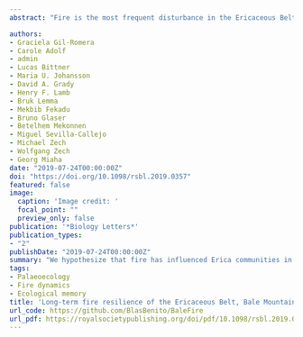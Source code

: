```yaml
---
abstract: "Fire is the most frequent disturbance in the Ericaceous Belt (ca 3000–4300 m.a.s.l.), one of the most important plant communities of tropical African mountains. Through resprouting after fire, Erica establishes a positive fire feedback under certain burning regimes. However, present-day human activity in the Bale Mountains of Ethiopia includes fire and grazing systems that may have a negative impact on the resilience of the ericaceous ecosystem. Current knowledge of Erica–fire relationships is based on studies of modern vegetation, lacking a longer time perspective that can shed light on baseline conditions for the fire feedback. We hypothesize that fire has influenced Erica communities in the Bale Mountains at millennial time-scales. To test this, we (1) identify the fire history of the Bale Mountains through a pollen and charcoal record from Garba Guracha, a lake at 3950 m.a.s.l., and (2) describe the long-term bidirectional feedback between wildfire and Erica, which may control the ecosystem's resilience. Our results support fire occurrence in the area since ca 14 000 years ago, with particularly intense burning during the early Holocene, 10.8–6.0 cal ka BP. We show that a positive feedback between Erica abundance and fire occurrence was in operation throughout the Lateglacial and Holocene, and interpret the Ericaceous Belt of the Ethiopian mountains as a long-term fire resilient ecosystem. We propose that controlled burning should be an integral part of landscape management in the Bale Mountains National Park."

authors:
- Graciela Gil-Romera
- Carole Adolf
- admin
- Lucas Bittner
- Maria U. Johansson
- David A. Grady
- Henry F. Lamb
- Bruk Lemma
- Mekbib Fekadu
- Bruno Glaser
- Betelhem Mekonnen
- Miguel Sevilla-Callejo
- Michael Zech
- Wolfgang Zech
- Georg Miaha
date: "2019-07-24T00:00:00Z"
doi: "https://doi.org/10.1098/rsbl.2019.0357"
featured: false
image:
  caption: 'Image credit: '
  focal_point: ""
  preview_only: false
publication: '*Biology Letters*'
publication_types:
- "2"
publishDate: "2019-07-24T00:00:00Z"
summary: "We hypothesize that fire has influenced Erica communities in the Bale Mountains at millennial time-scales. To test this, we (1) identify the fire history of the Bale Mountains through a pollen and charcoal record from Garba Guracha, a lake at 3950 m.a.s.l., and (2) describe the long-term bidirectional feedback between wildfire and Erica, which may control the ecosystem's resilience."
tags:
- Palaeoecology
- Fire dynamics
- Ecological memory
title: 'Long-term fire resilience of the Ericaceous Belt, Bale Mountains, Ethiopia'
url_code: https://github.com/BlasBenito/BaleFire
url_pdf: https://royalsocietypublishing.org/doi/pdf/10.1098/rsbl.2019.0357
---
```


